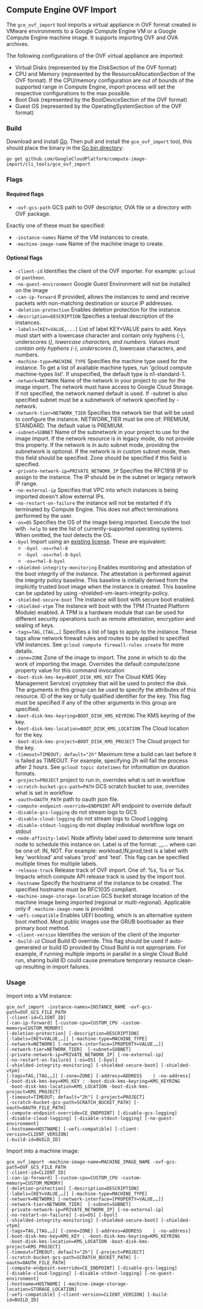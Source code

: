 ## Compute Engine OVF Import

The `gce_ovf_import` tool imports a virtual appliance in OVF format created in 
VMware environments to a Google Compute Engine VM or a Google Compute Engine
machine image. It supports importing OVF and OVA archives.

The following configurations of the OVF virtual appliance are imported:
+ Virtual Disks (represented by the DiskSection of the OVF format) 
+ CPU and Memory (represented by the ResourceAllocationSection of the OVF format). If the 
CPU/memory configuration are out of bounds of the supported range in Compute Engine,
import process will set the respective configurations to the max possible. 
+ Boot Disk (represented by the BootDeviceSection of the OVF format) 
+ Guest OS (represented by the OperatingSystemSection of the OVF format) 


### Build
Download and install [Go](https://golang.org/doc/install). Then pull and 
install the `gce_ovf_import` tool, this should place the binary in the 
[Go bin directory](https://golang.org/doc/code.html#GOPATH):

```
go get github.com/GoogleCloudPlatform/compute-image-import/cli_tools/gce_ovf_import
```

### Flags

#### Required flags
+ `-ovf-gcs-path` GCS path to OVF descriptor, OVA file or a directory with OVF package.
 
Exactly one of these must be specified:
+ `-instance-names` Name of the VM instances to create.
+ `-machine-image-name` Name of the machine image to create.

#### Optional flags
+ `-client-id` Identifies the client of the OVF importer. For example: `gcloud` or
  `pantheon`.
+ `-no-guest-environment` Google Guest Environment will not be installed on the image
+ `-can-ip-forward` If provided, allows the instances to send and receive packets with non-matching
  destination or source IP addresses.
+ `-deletion-protection` Enables deletion protection for the instance.
+ `-description=DESCRIPTION` Specifies a textual description of the instances.
+ `-labels=[KEY=VALUE,...]` List of label KEY=VALUE pairs to add. Keys must start with a lowercase
  character and contain only hyphens (-), underscores (_), lowercase characters, and numbers. Values
  must contain only hyphens (-), underscores (_), lowercase characters, and numbers.
+ `-machine-type=MACHINE_TYPE` Specifies the machine type used for the instance. To get a list of
  available machine types, run 'gcloud compute machine-types list'. If unspecified, the default type
  is n1-standard-1.
+ `-network=NETWORK` Name of the network in your project to use for the image import. The network
  must have access to Google Cloud Storage. If not specified, the network named default is used. If
  -subnet is also specified subnet must be a subnetwork of network specified by -network.
+ `-network-tier=NETWORK_TIER` Specifies the network tier that will be used to configure the 
  instance. NETWORK_TIER must be one of: PREMIUM, STANDARD. The default value is PREMIUM.
+ `-subnet=SUBNET` Name of the subnetwork in your project to use for the image import. If	the
  network resource is in legacy mode, do not provide this property. If the network is in auto subnet
  mode, providing the subnetwork is optional. If the network is in custom subnet mode, then this
  field should be specified. Zone should be specified if this field is specified.
+ `-private-network-ip=PRIVATE_NETWORK_IP` Specifies the RFC1918 IP to assign to the instance. The
  IP should be in the subnet or legacy network IP range.
+ `-no-external-ip` Specifies that VPC into which instances is being imported doesn't allow external
  IPs.
+ `-no-restart-on-failure` the instance will not be restarted if it’s terminated by Compute Engine.
  This does not affect terminations performed by the user.
+ `-os=OS` Specifies the OS of the image being imported. Execute the tool with `-help` to
  see the list of currently-supported operating systems. When omitted, the tool detects the OS.
+ `-byol` Import using an [existing license](https://cloud.google.com/compute/docs/nodes/bringing-your-own-licenses). These are equivalent:
  * `-byol -os=rhel-8`
  * `-byol -os=rhel-8-byol`
  * `-os=rhel-8-byol`
+ `-shielded-integrity-monitoring` Enables monitoring and attestation of the boot integrity of the
  instance. The attestation is performed against the integrity policy baseline. This baseline is
  initially derived from the implicitly trusted boot image when the instance is created. This
  baseline can be updated by using -shielded-vm-learn-integrity-policy.
+ `-shielded-secure-boot` The instance will boot with secure boot enabled.
+ `-shielded-vtpm` The instance will boot with the TPM (Trusted Platform Module) enabled. A TPM is a
  hardware module that can be used for different security operations such as remote attestation,
  encryption and sealing of keys.
+ `-tags=TAG,[TAG,…]` Specifies a list of tags to apply to the instance. These tags allow network
  firewall rules and routes to be applied to specified VM instances. See
  `gcloud compute firewall-rules create` for more details.
+ `-zone=ZONE` Zone of the image to import. The zone in which to do the work of importing the image.
  Overrides the default compute/zone property value for this command invocation
+ `-boot-disk-kms-key=BOOT_DISK_KMS_KEY` The Cloud KMS (Key Management Service) cryptokey that will
  be used to protect the disk. The arguments in this group can be used to specify the attributes of
  this resource. ID of the key or fully qualified identifier for the key. This flag must be
  specified if any of the other arguments in this group are specified.
+ `-boot-disk-kms-keyring=BOOT_DISK_KMS_KEYRING` The KMS keyring of the key.
+ `-boot-disk-kms-location=BOOT_DISK_KMS_LOCATION` The Cloud location for the key.
+ `-boot-disk-kms-project=BOOT_DISK_KMS_PROJECT` The Cloud project for the key.
+ `-timeout=TIMEOUT; default="2h"` Maximum time a build can last before it is failed as TIMEOUT.
  For example, specifying 2h will fail the process after 2 hours. See `gcloud topic datetimes` for
  information on duration formats.
+ `-project=PROJECT` project to run in, overrides what is set in workflow
+ `-scratch-bucket-gcs-path=PATH` GCS scratch bucket to use, overrides what is set in workflow
+ `-oauth=OAUTH_PATH` path to oauth json file.
+ `-compute-endpoint-override=ENDPOINT` API endpoint to override default
+ `-disable-gcs-logging` do not stream logs to GCS
+ `-disable-cloud-logging` do not stream logs to Cloud Logging
+ `-disable-stdout-logging` do not display individual workflow logs on stdout
+ `-node-affinity-label` Node affinity label used to determine sole tenant node 
  to schedule this instance on. Label is of the format: 
  <key>,<operator>,<value>,<value2>... 
  where <operator> can be one of: IN, NOT. For example: workload,IN,prod,test is 
  a label with key 'workload' and values 'prod' and 'test'. This flag can be 
  specified multiple times for multiple labels.
+ `-release-track` Release track of OVF import. One of: %s, %s or %s. Impacts 
  which compute API release track is used by the import tool.
+ `-hostname` Specify the hostname of the instance to be created. The specified 
  hostname must be RFC1035 compliant.
+ `-machine-image-storage-location` GCS bucket storage location of the machine 
  image being imported (regional or multi-regional). Applicable only if 
  `-machine-image-name` is provided.
+ `-uefi-compatible` Enables UEFI booting, which is an alternative system boot method. 
  Most public images use the GRUB bootloader as their primary boot method.`
+ `-client-version` Identifies the version of the client of the importer
+ `-build-id` Cloud Build ID override. This flag should be used if auto-generated 
  or build ID provided by Cloud Build is not appropriate. For example, if running 
  multiple imports in parallel in a single Cloud Build run, sharing build ID could 
  cause premature temporary resource clean-up resulting in import failures.`

### Usage

Import into a VM instance:
```
gce_ovf_import -instance-names=INSTANCE_NAME -ovf-gcs-path=OVF_GCS_FILE_PATH
[-client-id=CLIENT_ID]
[-can-ip-forward] [-custom-cpu=CUSTOM_CPU -custom-memory=CUSTOM_MEMORY]
[-deletion-protection] [-description=DESCRIPTION]
[-labels=[KEY=VALUE,…]] [-machine-type=MACHINE_TYPE]
[-network=NETWORK] [-network-interface=[PROPERTY=VALUE,…]]
[-network-tier=NETWORK_TIER]  [-subnet=SUBNET]
[-private-network-ip=PRIVATE_NETWORK_IP] [-no-external-ip]
[-no-restart-on-failure] [-os=OS] [-byol]
[-shielded-integrity-monitoring] [-shielded-secure-boot] [-shielded-vtpm]
[-tags=TAG,[TAG,…]] [-zone=ZONE] [-address=ADDRESS    | -no-address]
[-boot-disk-kms-key=KMS_KEY : -boot-disk-kms-keyring=KMS_KEYRING
 -boot-disk-kms-location=KMS_LOCATION -boot-disk-kms-project=KMS_PROJECT]
[-timeout=TIMEOUT; default="2h"] [-project=PROJECT]
[-scratch-bucket-gcs-path=SCRATCH_BUCKET_PATH] [-oauth=OAUTH_FILE_PATH]
[-compute-endpoint-override=CE_ENDPOINT] [-disable-gcs-logging] 
[-disable-cloud-logging] [-disable-stdout-logging] [-no-guest-environment]
[-hostname=HOSTNAME] [-uefi-compatible] [-client-version=CLIENT_VERSION]
[-build-id=BUILD_ID]
```

Import into a machine image:
```
gce_ovf_import -machine-image-name=MACHINE_IMAGE_NAME -ovf-gcs-path=OVF_GCS_FILE_PATH
[-client-id=CLIENT_ID]
[-can-ip-forward] [-custom-cpu=CUSTOM_CPU -custom-memory=CUSTOM_MEMORY]
[-deletion-protection] [-description=DESCRIPTION]
[-labels=[KEY=VALUE,…]] [-machine-type=MACHINE_TYPE]
[-network=NETWORK] [-network-interface=[PROPERTY=VALUE,…]]
[-network-tier=NETWORK_TIER]  [-subnet=SUBNET]
[-private-network-ip=PRIVATE_NETWORK_IP] [-no-external-ip]
[-no-restart-on-failure] [-os=OS] [-byol]
[-shielded-integrity-monitoring] [-shielded-secure-boot] [-shielded-vtpm]
[-tags=TAG,[TAG,…]] [-zone=ZONE] [-address=ADDRESS    | -no-address]
[-boot-disk-kms-key=KMS_KEY : -boot-disk-kms-keyring=KMS_KEYRING
 -boot-disk-kms-location=KMS_LOCATION -boot-disk-kms-project=KMS_PROJECT]
[-timeout=TIMEOUT; default="2h"] [-project=PROJECT]
[-scratch-bucket-gcs-path=SCRATCH_BUCKET_PATH] [-oauth=OAUTH_FILE_PATH]
[-compute-endpoint-override=CE_ENDPOINT] [-disable-gcs-logging] 
[-disable-cloud-logging] [-disable-stdout-logging] [-no-guest-environment]
[-hostname=HOSTNAME] [-machine-image-storage-location=STORAGE_LOCATION] 
[-uefi-compatible] [-client-version=CLIENT_VERSION] [-build-id=BUILD_ID]
